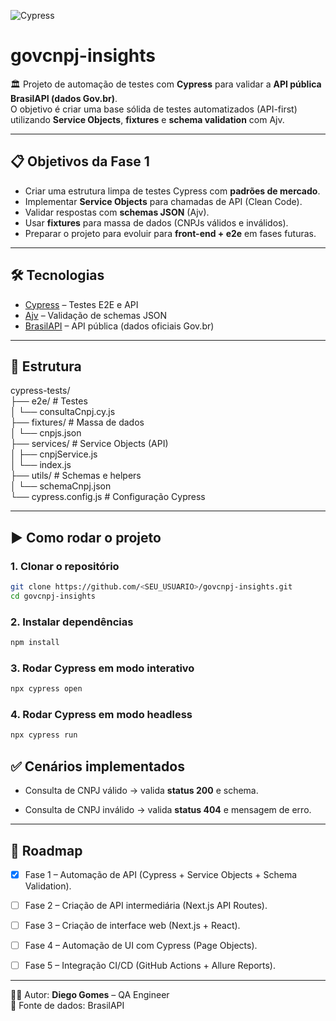 ![Cypress](https://github.com/diegoindio/govcnpj-insights/actions/workflows/cypress.yml/badge.svg)

# govcnpj-insights

 🏛️  Projeto de automação de testes com **Cypress** para validar a **API pública BrasilAPI (dados Gov.br)**.  
O objetivo é criar uma base sólida de testes automatizados (API-first) utilizando **Service Objects**, **fixtures** e **schema validation** com Ajv.  

---

## :clipboard: Objetivos da Fase 1

- Criar uma estrutura limpa de testes Cypress com **padrões de mercado**.  
- Implementar **Service Objects** para chamadas de API (Clean Code).  
- Validar respostas com **schemas JSON** (Ajv).  
- Usar **fixtures** para massa de dados (CNPJs válidos e inválidos).  
- Preparar o projeto para evoluir para **front-end + e2e** em fases futuras.  

---

## 🛠️ Tecnologias

- [Cypress](https://www.cypress.io/) – Testes E2E e API  
- [Ajv](https://ajv.js.org/) – Validação de schemas JSON  
- [BrasilAPI](https://brasilapi.com.br/) – API pública (dados oficiais Gov.br)  

---

## 📂 Estrutura

cypress-tests/  
├── e2e/ # Testes  
│ └── consultaCnpj.cy.js  
├── fixtures/ # Massa de dados  
│ └── cnpjs.json  
├── services/ # Service Objects (API)  
│ ├── cnpjService.js  
│ └── index.js  
├── utils/ # Schemas e helpers  
│ └── schemaCnpj.json  
└── cypress.config.js # Configuração Cypress

---

## ▶️ Como rodar o projeto

### 1. Clonar o repositório

```bash
git clone https://github.com/<SEU_USUARIO>/govcnpj-insights.git
cd govcnpj-insights
```

### 2. Instalar dependências

```bash
npm install
```

### 3. Rodar Cypress em modo interativo

```bash
npx cypress open
```

### 4. Rodar Cypress em modo headless

```bash
npx cypress run
```

## ✅ Cenários implementados

- Consulta de CNPJ válido → valida **status 200** e schema.

- Consulta de CNPJ inválido → valida **status 404** e mensagem de erro.

---

## 🚦 Roadmap

- [x] Fase 1 – Automação de API (Cypress + Service Objects + Schema Validation).

- [ ] Fase 2 – Criação de API intermediária (Next.js API Routes).

- [ ] Fase 3 – Criação de interface web (Next.js + React).

- [ ] Fase 4 – Automação de UI com Cypress (Page Objects).

- [ ] Fase 5 – Integração CI/CD (GitHub Actions + Allure Reports).

---

👨‍💻 Autor: **Diego Gomes** – QA Engineer  
🔗 Fonte de dados: BrasilAPI
